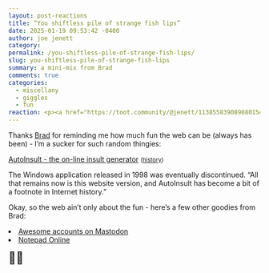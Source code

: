 ```yaml
---
layout: post-reactions
title: “You shiftless pile of strange fish lips”
date: 2025-01-19 09:53:42 -0400
author: joe jenett
category: 
permalink: /you-shiftless-pile-of-strange-fish-lips/
slug: you-shiftless-pile-of-strange-fish-lips
summary: a mini-mix from Brad
comments: true
categories:
  - miscellany
  - giggles
  - fun
reaction: <p><a href="https://toot.community/@jenett/113855839089080154#favorited-by-109326597713827183"><img src="https://static.toot.community/cache/accounts/avatars/112/757/571/850/957/359/original/71a15e19bfc75e90.png" alt="" width="48"><br><span style="font-size:.9rem;">Pamela</span></a></p>
---
```

Thanks <a href="https://pinboard.in/u:ramblinggit">B</a><a href="https://indieseek.xyz/links/">r</a><a href="https://ramblinggit.com/">a</a><a href="https://linkpunk.micro.blog/">d</a> for reminding me how much fun the web can be (always has been) - I’m a sucker for such random thingies:

<a title="AutoInsult by JJ Berry" href="https://autoinsult.com/index.php?style=3">AutoInsult - the on-line insult generator</a> <small>(<a href="https://autoinsult.com/about.php">history</a>)</small>

The Windows application released in 1998 was eventually discontinued. “All that remains now is this website version, and AutoInsult has become a bit of a footnote in Internet history.”

Okay, so the web ain’t only about the fun - here’s a few other goodies from Brad:


<li><a title="Awesome accounts on Mastodon" href="https://fedidevs.com/">Awesome accounts on Mastodon</a></li>
<li><a title="Notepad Online - Free Text Editor with Auto-Save Feature" href="https://notepad-online.co/">Notepad Online</a></li>

<span style="font-size:1.65em;">🙏🏻</span>



<a style="display:none;" href="https://brid.gy/publish/mastodon"><small>(cross-posted to mastodon)</small></a>